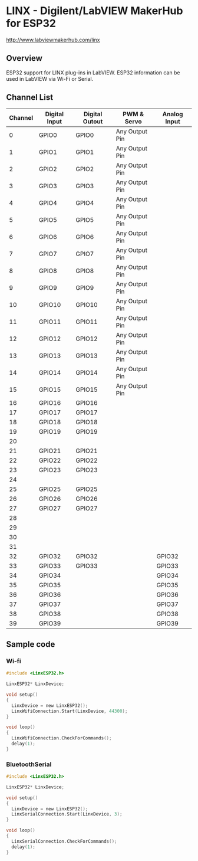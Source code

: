 # LINX - Digilent/LabVIEW MakerHub for ESP32

http://www.labviewmakerhub.com/linx

## Overview

ESP32 support for LINX plug-ins in LabVIEW.
ESP32 information can be used in LabVIEW via Wi-Fi or Serial.

## Channel List
| Channel | Digital Input | Digital Outout | PWM & Servo    | Analog Input |
|---------|---------------|----------------|----------------|--------------|
| 0       | GPIO0         | GPIO0          | Any Output Pin |              |
| 1       | GPIO1         | GPIO1          | Any Output Pin |              |
| 2       | GPIO2         | GPIO2          | Any Output Pin |              |
| 3       | GPIO3         | GPIO3          | Any Output Pin |              |
| 4       | GPIO4         | GPIO4          | Any Output Pin |              |
| 5       | GPIO5         | GPIO5          | Any Output Pin |              |
| 6       | GPIO6         | GPIO6          | Any Output Pin |              |
| 7       | GPIO7         | GPIO7          | Any Output Pin |              |
| 8       | GPIO8         | GPIO8          | Any Output Pin |              |
| 9       | GPIO9         | GPIO9          | Any Output Pin |              |
| 10      | GPIO10        | GPIO10         | Any Output Pin |              |
| 11      | GPIO11        | GPIO11         | Any Output Pin |              |
| 12      | GPIO12        | GPIO12         | Any Output Pin |              |
| 13      | GPIO13        | GPIO13         | Any Output Pin |              |
| 14      | GPIO14        | GPIO14         | Any Output Pin |              |
| 15      | GPIO15        | GPIO15         | Any Output Pin |              |
| 16      | GPIO16        | GPIO16         |                |              |
| 17      | GPIO17        | GPIO17         |                |              |
| 18      | GPIO18        | GPIO18         |                |              |
| 19      | GPIO19        | GPIO19         |                |              |
| 20      |               |                |                |              |
| 21      | GPIO21        | GPIO21         |                |              |
| 22      | GPIO22        | GPIO22         |                |              |
| 23      | GPIO23        | GPIO23         |                |              |
| 24      |               |                |                |              |
| 25      | GPIO25        | GPIO25         |                |              |
| 26      | GPIO26        | GPIO26         |                |              |
| 27      | GPIO27        | GPIO27         |                |              |
| 28      |               |                |                |              |
| 29      |               |                |                |              |
| 30      |               |                |                |              |
| 31      |               |                |                |              |
| 32      | GPIO32        | GPIO32         |                | GPIO32       |
| 33      | GPIO33        | GPIO33         |                | GPIO33       |
| 34      | GPIO34        |                |                | GPIO34       |
| 35      | GPIO35        |                |                | GPIO35       |
| 36      | GPIO36        |                |                | GPIO36       |
| 37      | GPIO37        |                |                | GPIO37       |
| 38      | GPIO38        |                |                | GPIO38       |
| 39      | GPIO39        |                |                | GPIO39       |

## Sample code

### Wi-fi
```c
#include <LinxESP32.h>

LinxESP32* LinxDevice;

void setup()
{
  LinxDevice = new LinxESP32();
  LinxWifiConnection.Start(LinxDevice, 44300);
}

void loop()
{
  LinxWifiConnection.CheckForCommands();
  delay(1);
}
```

### BluetoothSerial
```c
#include <LinxESP32.h>

LinxESP32* LinxDevice;

void setup()
{
  LinxDevice = new LinxESP32();
  LinxSerialConnection.Start(LinxDevice, 3);
}

void loop()
{
  LinxSerialConnection.CheckForCommands();
  delay(1);
}
```
